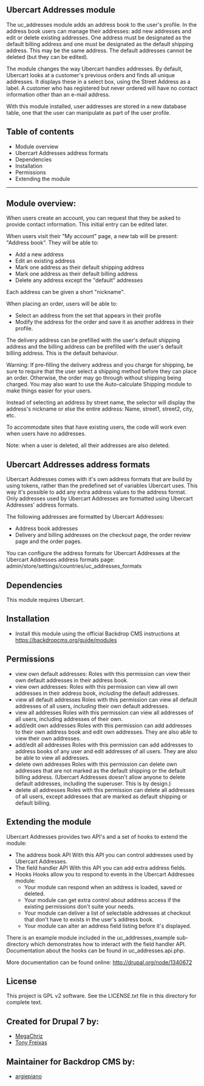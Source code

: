 Ubercart Addresses module
------------------------

The uc_addresses module adds an address book to the user's profile.
In the address book users can manage their addresses: add new
addresses and edit or delete existing addresses. One address must
be designated as the default billing address and one must be
designated as the default shipping address. This may be the same
address. The default addresses cannot be deleted (but they can be
edited).

The module changes the way Ubercart handles addresses. By default,
Ubercart looks at a customer's previous orders and finds all unique
addresses. It displays these in a select box, using the Street Address
as a label. A customer who has registered but never ordered will have
no contact information other than an e-mail address.

With this module installed, user addresses are stored in a new
database table, one that the user can manipulate as part of the user
profile.


Table of contents
---------------------
- Module overview
- Ubercart Addresses address formats
- Dependencies
- Installation
- Permissions
- Extending the module
---------------------


Module overview:
---------------------
When users create an account, you can request that they be asked to
provide contact information. This initial entry can be edited later.

When users visit their "My account" page, a new tab will be present:
"Address book". They will be able to:

  * Add a new address
  * Edit an existing address
  * Mark one address as their default shipping address
  * Mark one address as their default billing address
  * Delete any address except the "default" addresses

Each address can be given a short "nickname".

When placing an order, users will be able to:

  * Select an address from the set that appears in their profile
  * Modify the address for the order and save it as another address in
    their profile.

The delivery address can be prefilled with the user's default shipping
address and the billing address can be prefilled with the user's
default billing address. This is the default behaviour.

  Warning: If pre-filling the delivery address and you charge for
  shipping, be sure to require that the user select a shipping method
  before they can place an order. Otherwise, the order may go through
  without shipping being charged. You may also want to use the
  Auto-calculate Shipping module to make things easier for your users.

Instead of selecting an address by street name, the selector will
display the address's nickname or else the entire address: Name,
street1, street2, city, etc.

To accommodate sites that have existing users, the code will work even
when users have no addresses.

Note: when a user is deleted, all their addresses are also deleted.


Ubercart Addresses address formats
---------------------
Ubercart Addresses comes with it's own address formats that are build
by using tokens, rather than the predefined set of variables Ubercart
uses. This way it's possible to add any extra address values to the
address format. Only addresses used by Ubercart Addresses are
formatted using Ubercart Addresses' address formats.

The following addresses are formatted by Ubercart Addresses:

  * Address book addresses
  * Delivery and billing addresses on the checkout page, the order
    review page and the order pages.

You can configure the address formats for Ubercart Addresses at the
Ubercart Addresses address formats page:
admin/store/settings/countries/uc_addresses_formats


Dependencies
------------
This module requires Ubercart.


Installation
------------

- Install this module using the official Backdrop CMS instructions at
  https://backdropcms.org/guide/modules


Permissions
-----------
- view own default addresses:
    Roles with this permission can view their own default addresses in 
    their address book.
- view own addresses:
    Roles with this permission can view all own addresses in their address
    book, *including* the default addresses.
- view all default addresses
    Roles with this permission can view all default addresses of all
    users, *including* their own default addresses.
- view all addresses
    Roles with this permission can view all addresses of all users,
    including addresses of their own.
- add/edit own addresses
    Roles with this permission can add addresses to their own address
    book and edit own addresses. They are also able to view their own
    addresses.
- add/edit all addresses
    Roles with this permission can add addresses to address books of
    any user and edit addresses of all users. They are also be able
    to view all addresses.
- delete own addresses
    Roles with this permission can delete own addresses that are not
    marked as the default shipping or the default billing address.
    (Ubercart Addresses doesn't allow anyone to delete default addresses,
    including the superuser. This is by design.)
- delete all addresses
    Roles with this permission can delete all addresses of all users,
    except addresses that are marked as default shipping or default
    billing.


Extending the module
-----------
Ubercart Addresses provides two API's and a set of hooks to extend the
module:
- The address book API
  With this API you can control addresses used by Ubercart Addresses.
- The field handler API
  With this API you can add extra address fields.
- Hooks
  Hooks allow you to respond to events in the Ubercart Addresses module:
  - Your module can respond when an address is loaded, saved or deleted.
  - Your module can get extra control about address access if the
    existing permissions don't suite your needs.
  - Your module can deliver a list of selectable addresses at checkout
    that don't have to exists in the user's address book.
  - Your module can alter an address field listing before it's displayed.

There is an example module included in the uc_addresses_example sub-
directory which demonstrates how to interact with the field handler API.
Documentation about the hooks can be found in uc_addresses.api.php.

More documentation can be found online:
http://drupal.org/node/1340672

License
-------

This project is GPL v2 software. See the LICENSE.txt file in this directory for
complete text.


Created for Drupal 7 by:
---------
* [MegaChriz](https://www.drupal.org/u/megachriz)
* [Tony Freixas](https://www.drupal.org/u/freixas)


Maintainer for Backdrop CMS by:
-------
* [argiepiano](https:/githug.com/argiepiano)
